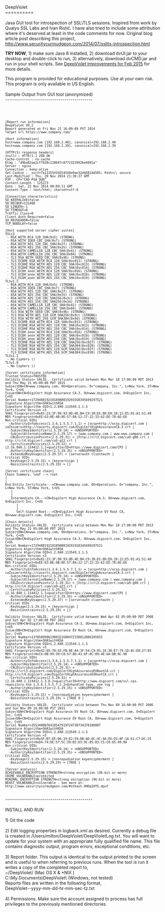 DeepViolet<br/>
==========<br/>
<br/>
Java GUI tool for introspection of SSL\TLS sessions.  Inspired from work by Qualys SSL Labs and Ivan Ristić.  I have also tried to include some attribution where it's deserved at least in the code comments for now.  Original blog article post describing this project, http://www.securitycurmudgeon.com/2014/07/ssltls-introspection.html<br/>
<p/>
<b>TRY NOW</b>, 1) make sure Java 8 installed, 2) download dvUI.jar to your desktop and double-click to run, 3) alternatively, download dvCMD.jar and run in your shell scripts.  See <a href=http://www.securitycurmudgeon.com/2015/02/deepviolet-improvements-for-feb-2015.html>DeepViolet Improvements for Feb 2015</a> for more details.
<p/>
This program is provided for educational purposes.  Use at your own risk.  This program is only available in US English.<br/>
<br/>
Sample Output from GUI tool (anonymized)<br/>
--------------------------------------------<br/>
<br/>
<code>
	
	[Report run information]
	DeepViolet V0.2
	Report generated on Fri Nov 21 16:09:09 PST 2014
	Target url https://www.company.com/

	[Host information]
	host=www.company.com [192.168.2.40], canonical=192.168.2.40
	host=www.company.com [192.168.2.39], canonical=192.168.2.39

	[HTTP(S) response headers]
	<null> : HTTP/1.1 200 OK
	Cache-Control : no-cache
	Etag : "d96a82aa2cf7938c128047c07723239926e6091a"
	Server : nginx
	Connection : keep-alive
	Set-Cookie : _xsrf=7a11255d19254540a9ae32d66814d585; Path=/; secure
	Last-Modified : Thu, 20 Nov 2014 21:30:37 GMT
	P3P : CP="CAO PSA OUR"
	Content-Length : 125273
	Date : Sat, 22 Nov 2014 00:09:11 GMT
	Content-Type : text/html; charset=utf-8

	[Connection characteristics]
	SO_KEEPALIVE=false
	SO_RECBUF=131400
	SO_LINGER=-1
	SO_TIMEOUT=0
	Traffic Class=0
	Client Auth Required=false
	SO_REUSEADDR=false
	TCP_NODELAY=false

	[Host supported server cipher suites]
	SSLv3
	 - RSA_WITH_RC4_128_SHA(0x5) (STRONG)
	 - RSA_WITH_IDEA_CBC_SHA(0x7) (STRONG)
	 - RSA_WITH_AES_128_CBC_SHA(0x2f) (STRONG)
	 - RSA_WITH_AES_256_CBC_SHA(0x35) (STRONG)
	 - RSA_WITH_CAMELLIA_128_CBC_SHA(0x41) (STRONG)
	 - RSA_WITH_CAMELLIA_256_CBC_SHA(0x84) (STRONG)
	 - TLS_RSA_WITH_SEED_CBC_SHA(0x96) (STRONG)
	 - TLS_ECDHE_RSA_WITH_RC4_128_SHA(0xc011) (STRONG)
	 - TLS_ECDHE_RSA_WITH_AES_128_CBC_SHA(0xc013) (STRONG)
	 - TLS_ECDHE_RSA_WITH_AES_256_CBC_SHA(0xc014) (STRONG)
	 - TLS_ECDH_anon_WITH_RC4_128_SHA(0xc016) (STRONG)
	 - TLS_ECDH_anon_WITH_AES_128_CBC_SHA(0xc018) (STRONG)
	 - TLS_ECDH_anon_WITH_AES_256_CBC_SHA(0xc019) (STRONG)
	TLSv1.2
	 - RSA_WITH_RC4_128_SHA(0x5) (STRONG)
	 - RSA_WITH_IDEA_CBC_SHA(0x7) (STRONG)
	 - RSA_WITH_AES_128_CBC_SHA(0x2f) (STRONG)
	 - RSA_WITH_AES_256_CBC_SHA(0x35) (STRONG)
	 - RSA_WITH_AES_128_CBC_SHA256(0x3c) (STRONG)
	 - RSA_WITH_AES_256_CBC_SHA256(0x3d) (STRONG)
	 - RSA_WITH_CAMELLIA_128_CBC_SHA(0x41) (STRONG)
	 - RSA_WITH_CAMELLIA_256_CBC_SHA(0x84) (STRONG)
	 - TLS_RSA_WITH_SEED_CBC_SHA(0x96) (STRONG)
	 - TLS_RSA_WITH_AES_128_GCM_SHA256(0x9c) (STRONG)
	 - TLS_RSA_WITH_AES_256_GCM_SHA384(0x9d) (STRONG)
	 - TLS_ECDHE_RSA_WITH_RC4_128_SHA(0xc011) (STRONG)
	 - TLS_ECDHE_RSA_WITH_AES_128_CBC_SHA(0xc013) (STRONG)
	 - TLS_ECDHE_RSA_WITH_AES_256_CBC_SHA(0xc014) (STRONG)
	 - TLS_ECDH_anon_WITH_RC4_128_SHA(0xc016) (STRONG)
	 - TLS_ECDH_anon_WITH_AES_128_CBC_SHA(0xc018) (STRONG)
	 - TLS_ECDH_anon_WITH_AES_256_CBC_SHA(0xc019) (STRONG)
	 - TLS_ECDHE_RSA_WITH_AES_128_CBC_SHA256(0xc027) (STRONG)
	 - TLS_ECDHE_RSA_WITH_AES_256_CBC_SHA384(0xc028) (STRONG)
	 - TLS_ECDHE_RSA_WITH_AES_128_GCM_SHA256(0xc02f) (STRONG)
	 - TLS_ECDHE_RSA_WITH_AES_256_GCM_SHA384(0xc030) (STRONG)
	TLSv1.1
	 - No Ciphers ()
	TLSv1.0
	 - No Ciphers ()

	[Server certificate information]
	Trusted Status=TRUSTED
	Validity Status= VALID.  Certificate valid between Mon Mar 18 17:00:00 PDT 2013 and Thu May 21 05:00:00 PDT 2015
	SubjectDN=CN=www.company.com, OU=Operations, O="company, Inc.", L=New York, ST=New York, C=US
	IssuerDN=CN=DigiCert High Assurance CA-3, OU=www.digicert.com, O=DigiCert Inc, C=US
	Serial Number=17294881921818988019291918345699297521
	Signature Algorithm=SHA1withRSA
	Signature Algorithm OID=1.2.840.113549.1.1.5
	Certificate Version =3
	SHA1 Fingerprint=0x81:23:3F:98:93:0D:4E:B4:C9:38:D1:8D:E0:18:12:E5:01:A1:51:40
	MD5 Fingerprint=0xEE:63:BE:4B:8E:57:8A:12:17:22:33:62:EE:78:6E:E6
	Non-critical OIDs
	  -AuthorityInfoAccess(1.3.6.1.5.5.7.1.1) = [ocsp=http://ocsp.digicert.com | caIssuers=http://cacerts.digicert.com/DigiCertHighAssuranceCA-3.crt ]
	  -SubjectKeyIdentifier(2.5.29.14) = <UNSUPPORTED>
	  -SubjectAlternativeName(2.5.29.17) = [www.company.com | www.www.company.com ]
	  -CRLDistributionPoints(2.5.29.31) = [http://crl3.digicert.com/ca9-g00.crl | http://crl4.digicert.com/ca9-g22.crl ]
	  -CertificatePolicies(2.5.29.32) = [2.16.840.1.114412.1.1=qualifierID=https://www.digicert.com/CPS ]
	  -AuthorityKeyIdentifier(2.5.29.35) = <UNSUPPORTED>
	  -ExtendedKeyUsages(2.5.29.37) = [serverauth clientauth ]
	Critical OIDs
	  -KeyUsage(2.5.29.15) = [keycertsign ]
	  -BasicConstraints(2.5.29.19) = []

	[Server certificate chain]
	Chain Summary, leaf --> root
	|
	|
	End-Entity Certificate--->CN=www.company.com, OU=Operations, O="company, Inc.", L=New York, ST=New York, C=US
	   |
	   |
	   Intermediate CA--->CN=DigiCert High Assurance CA-3, OU=www.digicert.com, O=DigiCert Inc, C=US
	      |
	      |
	      Self-Signed Root--->CN=DigiCert High Assurance EV Root CA, OU=www.digicert.com, O=DigiCert Inc, C=US

	[Chain details]
	Validity Status= VALID.  Certificate valid between Mon Mar 18 17:00:00 PDT 2013 and Thu May 21 05:00:00 PDT 2015
	SubjectDN=CN=www.company.com, OU=Operations, O="company, Inc.", L=New York, ST=New York, C=US
	IssuerDN=CN=DigiCert High Assurance CA-3, OU=www.digicert.com, O=DigiCert Inc, C=US
	Serial Number=17294881921818988019291918345699297521
	Signature Algorithm=SHA1withRSA
	Signature Algorithm OID=1.2.840.113549.1.1.5
	Certificate Version =3
	SHA1 Fingerprint=0x81:23:3F:98:93:0D:4E:B4:C9:38:D1:8D:E0:18:12:E5:01:A1:51:40
	MD5 Fingerprint=0xEE:63:BE:4B:8E:57:8A:12:17:22:33:62:EE:78:6E:E6
	Non-critical OIDs
	  -AuthorityInfoAccess(1.3.6.1.5.5.7.1.1) = [ocsp=http://ocsp.digicert.com | caIssuers=http://cacerts.digicert.com/DigiCertHighAssuranceCA-3.crt ]
	  -SubjectKeyIdentifier(2.5.29.14) = <UNSUPPORTED>
	  -SubjectAlternativeName(2.5.29.17) = [www.company.com | www.company.com ]
	  -CRLDistributionPoints(2.5.29.31) = [http://crl3.digicert.com/ca9-g00.crl | http://crl4.digicert.com/ca9-g22.crl ]
	  -CertificatePolicies(2.5.29.32) = [2.16.840.1.114412.1.1=qualifierID=https://www.digicert.com/CPS ]
	  -AuthorityKeyIdentifier(2.5.29.35) = <UNSUPPORTED>
	  -ExtendedKeyUsages(2.5.29.37) = [serverauth clientauth ]
	Critical OIDs
	  -KeyUsage(2.5.29.15) = [keycertsign ]
	  -BasicConstraints(2.5.29.19) = []

	Validity Status= VALID.  Certificate valid between Wed Apr 02 05:00:00 PDT 2008 and Sat Apr 02 17:00:00 PDT 2022
	SubjectDN=CN=DigiCert High Assurance CA-3, OU=www.digicert.com, O=DigiCert Inc, C=US
	IssuerDN=CN=DigiCert High Assurance EV Root CA, OU=www.digicert.com, O=DigiCert Inc, C=US
	Serial Number=13785899061980321600472330812886105915
	Signature Algorithm=SHA1withRSA
	Signature Algorithm OID=1.2.840.113549.1.1.5
	Certificate Version =3
	SHA1 Fingerprint=0x42:85:78:55:FB:0E:A4:3F:54:C9:91:1E:30:E7:79:1D:8C:E8:27:05
	MD5 Fingerprint=0xC6:8B:99:30:C8:57:8D:41:6F:8C:09:4E:6A:DB:0C:90
	Non-critical OIDs
	  -AuthorityInfoAccess(1.3.6.1.5.5.7.1.1) = [ocsp=http://ocsp.digicert.com ]
	  -SubjectKeyIdentifier(2.5.29.14) = <UNSUPPORTED>
	  -CRLDistributionPoints(2.5.29.31) = [http://crl3.digicert.com/DigiCertHighAssuranceEVRootCA.crl | http://crl4.digicert.com/DigiCertHighAssuranceEVRootCA.crl ]
	  -CertificatePolicies(2.5.29.32) = [2.16.840.1.114412.1.3.0.2=qualifierID=http://www.digicert.com/ssl-cps-repository.htm 1.3.6.1.5.5.7.2.2=Unhandled type, see log ]
	  -AuthorityKeyIdentifier(2.5.29.35) = <UNSUPPORTED>
	Critical OIDs
	  -KeyUsage(2.5.29.15) = [nonrepudiation keyencipherment ]
	  -BasicConstraints(2.5.29.19) = [TRUE 0 ]

	Validity Status= VALID.  Certificate valid between Thu Nov 09 16:00:00 PST 2006 and Sun Nov 09 16:00:00 PST 2031
	SubjectDN=CN=DigiCert High Assurance EV Root CA, OU=www.digicert.com, O=DigiCert Inc, C=US
	IssuerDN=CN=DigiCert High Assurance EV Root CA, OU=www.digicert.com, O=DigiCert Inc, C=US
	Serial Number=3553400076410547919724730734378100087
	Signature Algorithm=SHA1withRSA
	Signature Algorithm OID=1.2.840.113549.1.1.5
	Certificate Version =3
	SHA1 Fingerprint=0x5F:B7:EE:06:33:E2:59:DB:AD:0C:4C:9A:E6:D3:8F:1A:61:C7:DC:25
	MD5 Fingerprint=0xD4:74:DE:57:5C:39:B2:D3:9C:85:83:C5:C0:65:49:8A
	Non-critical OIDs
	  -SubjectKeyIdentifier(2.5.29.14) = <UNSUPPORTED>
	  -AuthorityKeyIdentifier(2.5.29.35) = <UNSUPPORTED>
	Critical OIDs
	  -KeyUsage(2.5.29.15) = [nonrepudiation keyencipherment ]
	  -BasicConstraints(2.5.29.19) = [TRUE ]

	[Server analysis]
	ACHIEVABLE_ENCRYPTION_STRENGTH=strong encryption (96-bit or more)
	CRIME_VULNERABLE=protected
	MINIMAL_ENCRYPTION_STRENGTH=strong encryption (96-bit or more)
	BEAST_VULNERABLE=vulnerable - See more at: http://www.securitycurmudgeon.com/#sthash.9HDq1HT5.dpuf
</code>
--------------------------------------------<br/>
<br/>
INSTALL AND RUN<br/>
<br/>
1) Git the code<br/>
<br/>
2) Edit logging properties in logback.xml as desired.  Currently a debug file is created in /Users/milton/DeepViolet/DeepVioletLog.txt.  You will want to update for your system with an appropriate fully qualified file name.  This file contains diagnostic output, program errors, exceptional conditions, etc.<br/>
<br/>
3) Report folder.  This output is identical to the output printed to the screen and is useful to when referring to previous runs.  When the tool is run it writes a copy of the completed report to,<br/>
~/DeepViolet/ (Mac OS X & *NIX )<br/>
C:\My Documents\DeepViolet\ (Windows, not tested)<br/>
Reports files are written in the following format,<br/>
DeepViolet-<host>-yyyy-mm-dd-hr-mm-sec-tz.txt  <br/>
<br/>
4) Permissions.  Make sure the account assigned to process has full privileges to the previously mentioned directories.
<br/>
